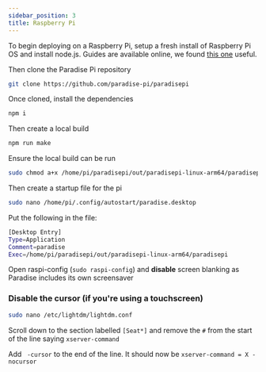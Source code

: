 ```yaml
---
sidebar_position: 3
title: Raspberry Pi
---
```


To begin deploying on a Raspberry Pi, setup a fresh install of Raspberry Pi OS and install node.js. Guides are available online, we found [this one](https://www.makersupplies.sg/blogs/tutorials/how-to-install-node-js-and-npm-on-the-raspberry-pi) useful.

Then clone the Paradise Pi repository

```bash
git clone https://github.com/paradise-pi/paradisepi
```

Once cloned, install the dependencies 

```bash
npm i
```

Then create a local build

```bash
npm run make
```

Ensure the local build can be run

```bash
sudo chmod a+x /home/pi/paradisepi/out/paradisepi-linux-arm64/paradisepi
```

Then create a startup file for the pi 

```bash
sudo nano /home/pi/.config/autostart/paradise.desktop
```

Put the following in the file:

```bash
[Desktop Entry]
Type=Application
Comment=paradise
Exec=/home/pi/paradisepi/out/paradisepi-linux-arm64/paradisepi
```

Open raspi-config (`sudo raspi-config`) and **disable** screen blanking as Paradise includes its own screensaver

### Disable the cursor (if you're using a touchscreen)

```bash
sudo nano /etc/lightdm/lightdm.conf
```

Scroll down to the section labelled `[Seat*]` and remove the `#` from the start of the line saying `xserver-command`

Add ` -cursor` to the end of the line. It should now be `xserver-command = X -nocursor`